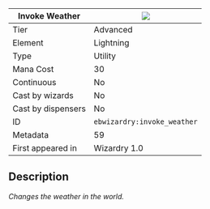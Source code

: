 | Invoke Weather |![](https://github.com/Electroblob77/Wizardry/blob/1.12.2/src/main/resources/assets/ebwizardry/textures/spells/invoke_weather.png)|
|---|---|
| Tier | Advanced |
| Element | Lightning |
| Type | Utility |
| Mana Cost | 30 |
| Continuous | No |
| Cast by wizards | No |
| Cast by dispensers | No |
| ID | `ebwizardry:invoke_weather` |
| Metadata | 59 |
| First appeared in | Wizardry 1.0 |
## Description
_Changes the weather in the world._